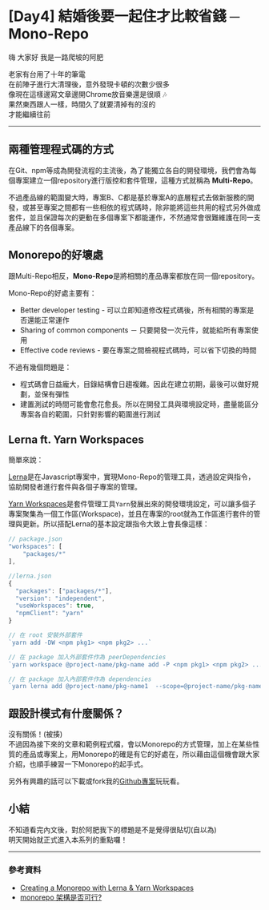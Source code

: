 # [Day4] 結婚後要一起住才比較省錢 ─ Mono-Repo

嗨 大家好 我是一路爬坡的阿肥   

老家有台用了十年的筆電   
在前陣子進行大清理後，意外發現卡頓的次數少很多    
像現在這樣邊寫文章邊開Chrome放音樂還是很順 🎶  
果然東西跟人一樣，時間久了就要清掉有的沒的   
才能繼續往前

---

## 兩種管理程式碼的方式
在Git、npm等成為開發流程的主流後，為了能獨立各自的開發環境，我們會為每個專案建立一個repository進行版控和套件管理，這種方式就稱為 **Multi-Repo**。

不過產品線的範圍變大時，專案B、C都是基於專案A的底層程式去做新服務的開發，或甚至專案之間都有一些相依的程式碼時，除非能將這些共用的程式另外做成套件，並且保證每次的更動在多個專案下都能運作，不然通常會很難維護在同一支產品線下的各個專案。

## Monorepo的好壞處
跟Multi-Repo相反，**Mono-Repo**是將相關的產品專案都放在同一個repository。

Mono-Repo的好處主要有：
- Better developer testing - 可以立即知道修改程式碼後，所有相關的專案是否還能正常運作
- Sharing of common components － 只要開發一次元件，就能給所有專案使用
- Effective code reviews - 要在專案之間檢視程式碼時，可以省下切換的時間

不過有幾個問題是：
- 程式碼會日益龐大，目錄結構會日趨複雜。因此在建立初期，最後可以做好規劃，並保有彈性
- 建置測試的時間可能會愈花愈長。所以在開發工具與環境設定時，盡量能區分專案各自的範圍，只針對影響的範圍進行測試

## Lerna ft. Yarn Workspaces
簡單來說：

[Lerna](https://github.com/lerna/lerna)是在Javascript專案中，實現Mono-Repo的管理工具，透過設定與指令，協助開發者進行套件與各個子專案的管理。

[Yarn Workspaces](https://yarnpkg.com/blog/2017/08/02/introducing-workspaces/)是套件管理工具```Yarn```發展出來的開發環境設定，可以讓多個子專案聚集為一個工作區(Workspace)，並且在專案的root就為工作區進行套件的管理與更新。所以搭配Lerna的基本設定跟指令大致上會長像這樣：

```javascript
// package.json
"workspaces": [
    "packages/*"
],

//lerna.json
{
  "packages": ["packages/*"],
  "version": "independent",
  "useWorkspaces": true,
  "npmClient": "yarn"
}

// 在 root 安裝外部套件
`yarn add -DW <npm pkg1> <npm pkg2> ...`

// 在 package 加入外部套件作為 peerDependencies
`yarn workspace @project-name/pkg-name add -P <npm pkg1> <npm pkg2> ...`

// 在 package 加入內部套件作為 dependencies
`yarn lerna add @project-name/pkg-name1  --scope=@project-name/pkg-name2`
```

## 跟設計模式有什麼關係？
沒有關係！(被揍)   
不過因為接下來的文章和範例程式檔，會以Monorepo的方式管理，加上在某些性質的產品或專案上，用Monorepo的確是有它的好處在，所以藉由這個機會跟大家介紹，也順手練習一下Monorepo的起手式。

另外有興趣的話可以下載或fork我的[Github專案](https://github.com/showwell0120/Design-Pattern-Typescript-React.git)玩玩看。

## 小結
不知道看完內文後，對於阿肥我下的標題是不是覺得很貼切(自以為)   
明天開始就正式進入本系列的重點囉！

---

### 參考資料   

- [Creating a Monorepo with Lerna & Yarn Workspaces](https://medium.com/hy-vee-engineering/creating-a-monorepo-with-lerna-yarn-workspaces-cf163908965d)
- [monorepo 架構是否可行?](https://blog.kevinyang.net/2018/01/08/angular-monorepo-1/)